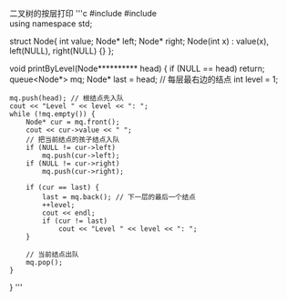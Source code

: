 二叉树的按层打印
'''c
#include <iostream>
#include <queue>	
using namespace std;

struct Node{
	int value;
	Node* left;
	Node* right;
	Node(int x) : value(x), left(NULL), right(NULL) {}
};

void printByLevel(Node********** head) {
	if (NULL == head)
		return;
	queue<Node*> mq;
	Node* last = head; // 每层最右边的结点
	int level = 1;

	mq.push(head); // 根结点先入队
	cout << "Level " << level << ": ";
	while (!mq.empty()) {
		Node* cur = mq.front();
		cout << cur->value << " ";
		// 把当前结点的孩子结点入队
		if (NULL != cur->left)
			mq.push(cur->left);
		if (NULL != cur->right)
			mq.push(cur->right);

		if (cur == last) {
			last = mq.back(); // 下一层的最后一个结点
			++level;
			cout << endl;
			if (cur != last)
				cout << "Level " << level << ": ";
		}

		// 当前结点出队
		mq.pop();
	}
}
'''
